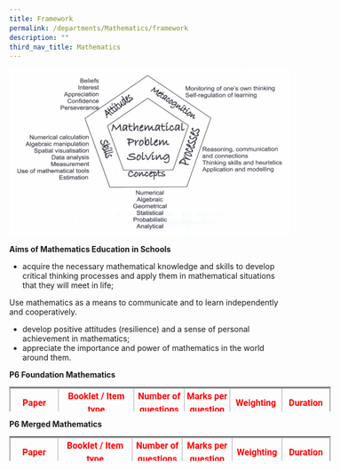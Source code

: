 ```yaml
---
title: Framework
permalink: /departments/Mathematics/framework
description: ""
third_nav_title: Mathematics
---
```

![](/images/Maths_Framework.jpg)

**Aims of Mathematics Education in Schools**

*   acquire the necessary mathematical knowledge and skills to develop critical thinking processes and apply them in mathematical situations that they will meet in life;

Use mathematics as a means to communicate and to learn independently and cooperatively.

*   develop positive attitudes (resilience) and a sense of personal achievement in mathematics;
*   appreciate the importance and power of mathematics in the world around them.

**P6 Foundation Mathematics**


<table border="0" style="margin: 0px; outline: 0px; padding: 0px; border-collapse: collapse; width: 584px; height: 44px;"><tbody style="margin: 0px; outline: 0px; padding: 0px;"><tr style="margin: 0px; outline: 0px; padding: 0px;"><td style="margin: 0px; outline: 0px; padding: 0px;"><table border="1" cellspacing="0" cellpadding="0" class="iveo_table ives_tab_simple3" style="margin: 0px; outline: 0px; padding: 0px; border-collapse: collapse; border: 1px solid rgb(170, 170, 170); width: 579px;"><tbody style="margin: 0px; outline: 0px; padding: 0px;"><tr style="margin: 0px; outline: 0px; padding: 0px; height: 42.8pt;"><td width="84" style="margin: 0px; outline: 0px; padding: 2px; text-align: center; border: 1px solid rgb(170, 170, 170); width: 90px; height: 42.8pt;"><p style="margin: 0px 0px 10px; outline: 0px; padding: 0px; line-height: 1.5 !important; color: rgb(18, 18, 18); font-family: Roboto; font-size: 16px; font-weight: normal;"><strong style="margin: 0px; outline: 0px; padding: 0px;"><font color="#ff0000" style="margin: 0px; outline: 0px; padding: 0px;">Paper</font></strong></p></td><td width="123" style="margin: 0px; outline: 0px; padding: 2px; text-align: center; border: 1px solid rgb(170, 170, 170); width: 137px; height: 42.8pt;"><p style="margin: 0px 0px 10px; outline: 0px; padding: 0px; line-height: 1.5 !important; color: rgb(18, 18, 18); font-family: Roboto; font-size: 16px; font-weight: normal;"><strong style="margin: 0px; outline: 0px; padding: 0px;"><font color="#ff0000" style="margin: 0px; outline: 0px; padding: 0px;">Booklet / Item type</font></strong></p></td><td width="97" style="margin: 0px; outline: 0px; padding: 2px; text-align: center; border: 1px solid rgb(170, 170, 170); width: 89px; height: 42.8pt;"><p style="margin: 0px 0px 10px; outline: 0px; padding: 0px; line-height: 1.5 !important; color: rgb(18, 18, 18); font-family: Roboto; font-size: 16px; font-weight: normal;"><strong style="margin: 0px; outline: 0px; padding: 0px;"><font color="#ff0000" style="margin: 0px; outline: 0px; padding: 0px;">Number of questions</font></strong></p></td><td width="88" style="margin: 0px; outline: 0px; padding: 2px; text-align: center; border: 1px solid rgb(170, 170, 170); width: 83px; height: 42.8pt;"><p style="margin: 0px 0px 10px; outline: 0px; padding: 0px; line-height: 1.5 !important; color: rgb(18, 18, 18); font-family: Roboto; font-size: 16px; font-weight: normal;"><strong style="margin: 0px; outline: 0px; padding: 0px;"><font color="#ff0000" style="margin: 0px; outline: 0px; padding: 0px;">Marks per question</font></strong></p></td><td width="101" style="margin: 0px; outline: 0px; padding: 2px; text-align: center; border: 1px solid rgb(170, 170, 170); width: 95px; height: 42.8pt;"><p style="margin: 0px 0px 10px; outline: 0px; padding: 0px; line-height: 1.5 !important; color: rgb(18, 18, 18); font-family: Roboto; font-size: 16px; font-weight: normal;"><strong style="margin: 0px; outline: 0px; padding: 0px;"><font color="#ff0000" style="margin: 0px; outline: 0px; padding: 0px;">Weighting</font></strong></p></td><td width="96" style="margin: 0px; outline: 0px; padding: 2px; text-align: center; border: 1px solid rgb(170, 170, 170); width: 85px; height: 42.8pt;"><p style="margin: 0px 0px 10px; outline: 0px; padding: 0px; line-height: 1.5 !important; color: rgb(18, 18, 18); font-family: Roboto; font-size: 16px; font-weight: normal;"><strong style="margin: 0px; outline: 0px; padding: 0px;"><font color="#ff0000" style="margin: 0px; outline: 0px; padding: 0px;">Duration</font></strong></p></td></tr><tr style="margin: 0px; outline: 0px; padding: 0px; height: 20.95pt;"><td rowspan="3" width="84" style="margin: 0px; outline: 0px; padding: 2px; text-align: center; border: 1px solid rgb(170, 170, 170); width: 63.15pt; height: 20.95pt;"><p style="margin: 0px 0px 10px; outline: 0px; padding: 0px; line-height: 1.5 !important; color: rgb(18, 18, 18); font-family: Roboto; font-size: 16px; font-weight: normal;"><strong style="margin: 0px; outline: 0px; padding: 0px;">1</strong></p><p style="margin: 0px 0px 10px; outline: 0px; padding: 0px; line-height: 1.5 !important; color: rgb(18, 18, 18); font-family: Roboto; font-size: 16px; font-weight: normal;"><strong style="margin: 0px; outline: 0px; padding: 0px;">Without calculator</strong></p></td><td rowspan="2" width="123" style="margin: 0px; outline: 0px; padding: 2px; text-align: center; border: 1px solid rgb(170, 170, 170); width: 91.9pt; height: 20.95pt;"><p style="margin: 0px 0px 10px; outline: 0px; padding: 0px; line-height: 1.5 !important; color: rgb(18, 18, 18); font-family: Roboto; font-size: 16px; font-weight: normal;"><strong style="margin: 0px; outline: 0px; padding: 0px;">Booklet A</strong></p><p style="margin: 0px 0px 10px; outline: 0px; padding: 0px; line-height: 1.5 !important; color: rgb(18, 18, 18); font-family: Roboto; font-size: 16px; font-weight: normal;"><strong style="margin: 0px; outline: 0px; padding: 0px;">Multiple-choice</strong></p></td><td width="97" style="margin: 0px; outline: 0px; padding: 2px; text-align: center; border: 1px solid rgb(170, 170, 170); width: 72.6pt; height: 20.95pt;"><p style="margin: 0px 0px 10px; outline: 0px; padding: 0px; line-height: 1.5 !important; color: rgb(18, 18, 18); font-family: Roboto; font-size: 16px; font-weight: normal;"><strong style="margin: 0px; outline: 0px; padding: 0px;">10</strong></p></td><td width="88" style="margin: 0px; outline: 0px; padding: 2px; text-align: center; border: 1px solid rgb(170, 170, 170); width: 65.9pt; height: 20.95pt;"><p style="margin: 0px 0px 10px; outline: 0px; padding: 0px; line-height: 1.5 !important; color: rgb(18, 18, 18); font-family: Roboto; font-size: 16px; font-weight: normal;"><strong style="margin: 0px; outline: 0px; padding: 0px;">1</strong></p></td><td width="101" style="margin: 0px; outline: 0px; padding: 2px; text-align: center; border: 1px solid rgb(170, 170, 170); width: 76pt; height: 20.95pt;"><p style="margin: 0px 0px 10px; outline: 0px; padding: 0px; line-height: 1.5 !important; color: rgb(18, 18, 18); font-family: Roboto; font-size: 16px; font-weight: normal;"><strong style="margin: 0px; outline: 0px; padding: 0px;">10%</strong></p></td><td rowspan="3" width="96" style="margin: 0px; outline: 0px; padding: 2px; text-align: center; border: 1px solid rgb(170, 170, 170); width: 72.2pt; height: 20.95pt;"><p style="margin: 0px 0px 10px; outline: 0px; padding: 0px; line-height: 1.5 !important; color: rgb(18, 18, 18); font-family: Roboto; font-size: 16px; font-weight: normal;"><strong style="margin: 0px; outline: 0px; padding: 0px;">1 h</strong></p></td></tr><tr style="margin: 0px; outline: 0px; padding: 0px; height: 23.2pt;"><td width="97" style="margin: 0px; outline: 0px; padding: 2px; text-align: center; border: 1px solid rgb(170, 170, 170); width: 72.6pt; height: 23.2pt;"><p style="margin: 0px 0px 10px; outline: 0px; padding: 0px; line-height: 1.5 !important; color: rgb(18, 18, 18); font-family: Roboto; font-size: 16px; font-weight: normal;"><strong style="margin: 0px; outline: 0px; padding: 0px;">10</strong></p></td><td width="88" style="margin: 0px; outline: 0px; padding: 2px; text-align: center; border: 1px solid rgb(170, 170, 170); width: 65.9pt; height: 23.2pt;"><p style="margin: 0px 0px 10px; outline: 0px; padding: 0px; line-height: 1.5 !important; color: rgb(18, 18, 18); font-family: Roboto; font-size: 16px; font-weight: normal;"><strong style="margin: 0px; outline: 0px; padding: 0px;">2</strong></p></td><td width="101" style="margin: 0px; outline: 0px; padding: 2px; text-align: center; border: 1px solid rgb(170, 170, 170); width: 76pt; height: 23.2pt;"><p style="margin: 0px 0px 10px; outline: 0px; padding: 0px; line-height: 1.5 !important; color: rgb(18, 18, 18); font-family: Roboto; font-size: 16px; font-weight: normal;"><strong style="margin: 0px; outline: 0px; padding: 0px;">20%</strong></p></td></tr><tr style="margin: 0px; outline: 0px; padding: 0px; height: 38.45pt;"><td width="123" style="margin: 0px; outline: 0px; padding: 2px; text-align: center; border: 1px solid rgb(170, 170, 170); width: 91.9pt; height: 38.45pt;"><p style="margin: 0px 0px 10px; outline: 0px; padding: 0px; line-height: 1.5 !important; color: rgb(18, 18, 18); font-family: Roboto; font-size: 16px; font-weight: normal;"><strong style="margin: 0px; outline: 0px; padding: 0px;">Booklet B</strong></p><p style="margin: 0px 0px 10px; outline: 0px; padding: 0px; line-height: 1.5 !important; color: rgb(18, 18, 18); font-family: Roboto; font-size: 16px; font-weight: normal;"><strong style="margin: 0px; outline: 0px; padding: 0px;">Short-answer</strong></p></td><td width="97" style="margin: 0px; outline: 0px; padding: 2px; text-align: center; border: 1px solid rgb(170, 170, 170); width: 72.6pt; height: 38.45pt;"><p style="margin: 0px 0px 10px; outline: 0px; padding: 0px; line-height: 1.5 !important; color: rgb(18, 18, 18); font-family: Roboto; font-size: 16px; font-weight: normal;"><strong style="margin: 0px; outline: 0px; padding: 0px;">10</strong></p></td><td width="88" style="margin: 0px; outline: 0px; padding: 2px; text-align: center; border: 1px solid rgb(170, 170, 170); width: 65.9pt; height: 38.45pt;"><p style="margin: 0px 0px 10px; outline: 0px; padding: 0px; line-height: 1.5 !important; color: rgb(18, 18, 18); font-family: Roboto; font-size: 16px; font-weight: normal;"><strong style="margin: 0px; outline: 0px; padding: 0px;">2</strong></p></td><td width="101" style="margin: 0px; outline: 0px; padding: 2px; text-align: center; border: 1px solid rgb(170, 170, 170); width: 76pt; height: 38.45pt;"><p style="margin: 0px 0px 10px; outline: 0px; padding: 0px; line-height: 1.5 !important; color: rgb(18, 18, 18); font-family: Roboto; font-size: 16px; font-weight: normal;"><strong style="margin: 0px; outline: 0px; padding: 0px;">20%</strong></p></td></tr><tr style="margin: 0px; outline: 0px; padding: 0px; height: 25.55pt;"><td rowspan="2" width="84" style="margin: 0px; outline: 0px; padding: 2px; text-align: center; border: 1px solid rgb(170, 170, 170); width: 63.15pt; height: 25.55pt;"><p style="margin: 0px 0px 10px; outline: 0px; padding: 0px; line-height: 1.5 !important; color: rgb(18, 18, 18); font-family: Roboto; font-size: 16px; font-weight: normal;"><strong style="margin: 0px; outline: 0px; padding: 0px;">2</strong></p><p style="margin: 0px 0px 10px; outline: 0px; padding: 0px; line-height: 1.5 !important; color: rgb(18, 18, 18); font-family: Roboto; font-size: 16px; font-weight: normal;"><strong style="margin: 0px; outline: 0px; padding: 0px;">With calculator</strong></p></td><td width="123" style="margin: 0px; outline: 0px; padding: 2px; text-align: center; border: 1px solid rgb(170, 170, 170); width: 91.9pt; height: 25.55pt;"><p style="margin: 0px 0px 10px; outline: 0px; padding: 0px; line-height: 1.5 !important; color: rgb(18, 18, 18); font-family: Roboto; font-size: 16px; font-weight: normal;"><strong style="margin: 0px; outline: 0px; padding: 0px;">Short-Answer</strong></p></td><td width="97" style="margin: 0px; outline: 0px; padding: 2px; text-align: center; border: 1px solid rgb(170, 170, 170); width: 72.6pt; height: 25.55pt;"><p style="margin: 0px 0px 10px; outline: 0px; padding: 0px; line-height: 1.5 !important; color: rgb(18, 18, 18); font-family: Roboto; font-size: 16px; font-weight: normal;"><strong style="margin: 0px; outline: 0px; padding: 0px;">10</strong></p></td><td width="88" style="margin: 0px; outline: 0px; padding: 2px; text-align: center; border: 1px solid rgb(170, 170, 170); width: 65.9pt; height: 25.55pt;"><p style="margin: 0px 0px 10px; outline: 0px; padding: 0px; line-height: 1.5 !important; color: rgb(18, 18, 18); font-family: Roboto; font-size: 16px; font-weight: normal;"><strong style="margin: 0px; outline: 0px; padding: 0px;">2</strong></p></td><td width="101" style="margin: 0px; outline: 0px; padding: 2px; text-align: center; border: 1px solid rgb(170, 170, 170); width: 76pt; height: 25.55pt;"><p style="margin: 0px 0px 10px; outline: 0px; padding: 0px; line-height: 1.5 !important; color: rgb(18, 18, 18); font-family: Roboto; font-size: 16px; font-weight: normal;"><strong style="margin: 0px; outline: 0px; padding: 0px;">20%</strong></p></td><td rowspan="2" width="96" style="margin: 0px; outline: 0px; padding: 2px; text-align: center; border: 1px solid rgb(170, 170, 170); width: 72.2pt; height: 25.55pt;"><p style="margin: 0px 0px 10px; outline: 0px; padding: 0px; line-height: 1.5 !important; color: rgb(18, 18, 18); font-family: Roboto; font-size: 16px; font-weight: normal;"><strong style="margin: 0px; outline: 0px; padding: 0px;">1h</strong></p></td></tr><tr style="margin: 0px; outline: 0px; padding: 0px; height: 35.45pt;"><td width="123" style="margin: 0px; outline: 0px; padding: 2px; text-align: center; border: 1px solid rgb(170, 170, 170); width: 91.9pt; height: 35.45pt;"><p style="margin: 0px 0px 10px; outline: 0px; padding: 0px; line-height: 1.5 !important; color: rgb(18, 18, 18); font-family: Roboto; font-size: 16px; font-weight: normal;"><strong style="margin: 0px; outline: 0px; padding: 0px;">Structured/Long-answer</strong></p></td><td width="97" style="margin: 0px; outline: 0px; padding: 2px; text-align: center; border: 1px solid rgb(170, 170, 170); width: 72.6pt; height: 35.45pt;"><p style="margin: 0px 0px 10px; outline: 0px; padding: 0px; line-height: 1.5 !important; color: rgb(18, 18, 18); font-family: Roboto; font-size: 16px; font-weight: normal;"><strong style="margin: 0px; outline: 0px; padding: 0px;">6</strong></p></td><td width="88" style="margin: 0px; outline: 0px; padding: 2px; text-align: center; border: 1px solid rgb(170, 170, 170); width: 65.9pt; height: 35.45pt;"><p style="margin: 0px 0px 10px; outline: 0px; padding: 0px; line-height: 1.5 !important; color: rgb(18, 18, 18); font-family: Roboto; font-size: 16px; font-weight: normal;"><strong style="margin: 0px; outline: 0px; padding: 0px;">3, 4</strong></p></td><td width="101" style="margin: 0px; outline: 0px; padding: 2px; text-align: center; border: 1px solid rgb(170, 170, 170); width: 76pt; height: 35.45pt;"><p style="margin: 0px 0px 10px; outline: 0px; padding: 0px; line-height: 1.5 !important; color: rgb(18, 18, 18); font-family: Roboto; font-size: 16px; font-weight: normal;"><strong style="margin: 0px; outline: 0px; padding: 0px;">20%</strong></p></td></tr><tr style="margin: 0px; outline: 0px; padding: 0px; height: 29.95pt;"><td width="84" style="margin: 0px; outline: 0px; padding: 2px; text-align: center; border: 1px solid rgb(170, 170, 170); width: 63.15pt; height: 29.95pt;"></td><td width="123" style="margin: 0px; outline: 0px; padding: 2px; text-align: center; border: 1px solid rgb(170, 170, 170); width: 91.9pt; height: 29.95pt;"><p style="margin: 0px 0px 10px; outline: 0px; padding: 0px; line-height: 1.5 !important; color: rgb(18, 18, 18); font-family: Roboto; font-size: 16px; font-weight: normal;"><strong style="margin: 0px; outline: 0px; padding: 0px;">Total</strong></p></td><td width="97" style="margin: 0px; outline: 0px; padding: 2px; text-align: center; border: 1px solid rgb(170, 170, 170); width: 72.6pt; height: 29.95pt;"><p style="margin: 0px 0px 10px; outline: 0px; padding: 0px; line-height: 1.5 !important; color: rgb(18, 18, 18); font-family: Roboto; font-size: 16px; font-weight: normal;"><strong style="margin: 0px; outline: 0px; padding: 0px;">46</strong></p></td><td width="88" style="margin: 0px; outline: 0px; padding: 2px; text-align: center; border: 1px solid rgb(170, 170, 170); width: 65.9pt; height: 29.95pt;"><p style="margin: 0px 0px 10px; outline: 0px; padding: 0px; line-height: 1.5 !important; color: rgb(18, 18, 18); font-family: Roboto; font-size: 16px; font-weight: normal;"><strong style="margin: 0px; outline: 0px; padding: 0px;">-</strong></p></td><td width="101" style="margin: 0px; outline: 0px; padding: 2px; text-align: center; border: 1px solid rgb(170, 170, 170); width: 76pt; height: 29.95pt;"><p style="margin: 0px 0px 10px; outline: 0px; padding: 0px; line-height: 1.5 !important; color: rgb(18, 18, 18); font-family: Roboto; font-size: 16px; font-weight: normal;"><strong style="margin: 0px; outline: 0px; padding: 0px;">90%</strong></p></td><td width="96" style="margin: 0px; outline: 0px; padding: 2px; text-align: center; border: 1px solid rgb(170, 170, 170); width: 72.2pt; height: 29.95pt;"><p style="margin: 0px 0px 10px; outline: 0px; padding: 0px; line-height: 1.5 !important; color: rgb(18, 18, 18); font-family: Roboto; font-size: 16px; font-weight: normal;"><strong style="margin: 0px; outline: 0px; padding: 0px;">2h</strong></p></td></tr></tbody></table></td></tr></tbody></table>


**P6 Merged Mathematics**

<table border="0" style="margin: 0px; outline: 0px; padding: 0px; border-collapse: collapse; width: 584px; height: 44px;"><tbody style="margin: 0px; outline: 0px; padding: 0px;"><tr style="margin: 0px; outline: 0px; padding: 0px;"><td style="margin: 0px; outline: 0px; padding: 0px;"><table border="1" cellspacing="0" cellpadding="0" class="iveo_table ives_tab_simple3" style="margin: 0px; outline: 0px; padding: 0px; border-collapse: collapse; border: 1px solid rgb(170, 170, 170); width: 579px;"><tbody style="margin: 0px; outline: 0px; padding: 0px;"><tr style="margin: 0px; outline: 0px; padding: 0px; height: 38.7pt;"><td width="83" style="margin: 0px; outline: 0px; padding: 2px; text-align: center; border: 1px solid rgb(170, 170, 170); width: 88px; height: 38.7pt;"><p style="margin: 0px 0px 10px; outline: 0px; padding: 0px; line-height: 1.5 !important; color: rgb(18, 18, 18); font-family: Roboto; font-size: 16px; font-weight: normal;"><strong style="margin: 0px; outline: 0px; padding: 0px;"><font color="#ff0000" style="margin: 0px; outline: 0px; padding: 0px;">Paper</font></strong></p></td><td width="125" style="margin: 0px; outline: 0px; padding: 2px; text-align: center; border: 1px solid rgb(170, 170, 170); width: 132px; height: 38.7pt;"><p style="margin: 0px 0px 10px; outline: 0px; padding: 0px; line-height: 1.5 !important; color: rgb(18, 18, 18); font-family: Roboto; font-size: 16px; font-weight: normal;"><strong style="margin: 0px; outline: 0px; padding: 0px;"><font color="#ff0000" style="margin: 0px; outline: 0px; padding: 0px;">Booklet / Item type</font></strong></p></td><td width="95" style="margin: 0px; outline: 0px; padding: 2px; text-align: center; border: 1px solid rgb(170, 170, 170); width: 90px; height: 38.7pt;"><p style="margin: 0px 0px 10px; outline: 0px; padding: 0px; line-height: 1.5 !important; color: rgb(18, 18, 18); font-family: Roboto; font-size: 16px; font-weight: normal;"><strong style="margin: 0px; outline: 0px; padding: 0px;"><font color="#ff0000" style="margin: 0px; outline: 0px; padding: 0px;">Number of questions</font></strong></p></td><td width="99" style="margin: 0px; outline: 0px; padding: 2px; text-align: center; border: 1px solid rgb(170, 170, 170); width: 88px; height: 38.7pt;"><p style="margin: 0px 0px 10px; outline: 0px; padding: 0px; line-height: 1.5 !important; color: rgb(18, 18, 18); font-family: Roboto; font-size: 16px; font-weight: normal;"><strong style="margin: 0px; outline: 0px; padding: 0px;"><font color="#ff0000" style="margin: 0px; outline: 0px; padding: 0px;">Marks per question</font></strong></p></td><td width="93" style="margin: 0px; outline: 0px; padding: 2px; text-align: center; border: 1px solid rgb(170, 170, 170); width: 94px; height: 38.7pt;"><p style="margin: 0px 0px 10px; outline: 0px; padding: 0px; line-height: 1.5 !important; color: rgb(18, 18, 18); font-family: Roboto; font-size: 16px; font-weight: normal;"><strong style="margin: 0px; outline: 0px; padding: 0px;"><font color="#ff0000" style="margin: 0px; outline: 0px; padding: 0px;">Weighting</font></strong></p></td><td width="94" style="margin: 0px; outline: 0px; padding: 2px; text-align: center; border: 1px solid rgb(170, 170, 170); width: 87px; height: 38.7pt;"><p style="margin: 0px 0px 10px; outline: 0px; padding: 0px; line-height: 1.5 !important; color: rgb(18, 18, 18); font-family: Roboto; font-size: 16px; font-weight: normal;"><strong style="margin: 0px; outline: 0px; padding: 0px;"><font color="#ff0000" style="margin: 0px; outline: 0px; padding: 0px;">Duration</font></strong></p></td></tr><tr style="margin: 0px; outline: 0px; padding: 0px; height: 18.2pt;"><td rowspan="4" width="83" style="margin: 0px; outline: 0px; padding: 2px; text-align: center; border: 1px solid rgb(170, 170, 170); width: 62.25pt; height: 18.2pt;"><p style="margin: 0px 0px 10px; outline: 0px; padding: 0px; line-height: 1.5 !important; color: rgb(18, 18, 18); font-family: Roboto; font-size: 16px; font-weight: normal;"><strong style="margin: 0px; outline: 0px; padding: 0px;">1</strong></p><p style="margin: 0px 0px 10px; outline: 0px; padding: 0px; line-height: 1.5 !important; color: rgb(18, 18, 18); font-family: Roboto; font-size: 16px; font-weight: normal;"><strong style="margin: 0px; outline: 0px; padding: 0px;">Without calculator</strong></p></td><td rowspan="2" width="125" style="margin: 0px; outline: 0px; padding: 2px; text-align: center; border: 1px solid rgb(170, 170, 170); width: 93.65pt; height: 18.2pt;"><p style="margin: 0px 0px 10px; outline: 0px; padding: 0px; line-height: 1.5 !important; color: rgb(18, 18, 18); font-family: Roboto; font-size: 16px; font-weight: normal;"><strong style="margin: 0px; outline: 0px; padding: 0px;">Booklet A</strong></p><p style="margin: 0px 0px 10px; outline: 0px; padding: 0px; line-height: 1.5 !important; color: rgb(18, 18, 18); font-family: Roboto; font-size: 16px; font-weight: normal;"><strong style="margin: 0px; outline: 0px; padding: 0px;">Multiple-choice</strong></p></td><td width="95" style="margin: 0px; outline: 0px; padding: 2px; text-align: center; border: 1px solid rgb(170, 170, 170); width: 71.3pt; height: 18.2pt;"><p style="margin: 0px 0px 10px; outline: 0px; padding: 0px; line-height: 1.5 !important; color: rgb(18, 18, 18); font-family: Roboto; font-size: 16px; font-weight: normal;"><strong style="margin: 0px; outline: 0px; padding: 0px;">10</strong></p></td><td width="99" style="margin: 0px; outline: 0px; padding: 2px; text-align: center; border: 1px solid rgb(170, 170, 170); width: 74.3pt; height: 18.2pt;"><p style="margin: 0px 0px 10px; outline: 0px; padding: 0px; line-height: 1.5 !important; color: rgb(18, 18, 18); font-family: Roboto; font-size: 16px; font-weight: normal;"><strong style="margin: 0px; outline: 0px; padding: 0px;">1</strong></p></td><td width="93" style="margin: 0px; outline: 0px; padding: 2px; text-align: center; border: 1px solid rgb(170, 170, 170); width: 69.5pt; height: 18.2pt;"><p style="margin: 0px 0px 10px; outline: 0px; padding: 0px; line-height: 1.5 !important; color: rgb(18, 18, 18); font-family: Roboto; font-size: 16px; font-weight: normal;"><strong style="margin: 0px; outline: 0px; padding: 0px;">10%</strong></p></td><td rowspan="4" width="94" style="margin: 0px; outline: 0px; padding: 2px; text-align: center; border: 1px solid rgb(170, 170, 170); width: 70.75pt; height: 18.2pt;"><p style="margin: 0px 0px 10px; outline: 0px; padding: 0px; line-height: 1.5 !important; color: rgb(18, 18, 18); font-family: Roboto; font-size: 16px; font-weight: normal;"><strong style="margin: 0px; outline: 0px; padding: 0px;">1h</strong></p></td></tr><tr style="margin: 0px; outline: 0px; padding: 0px; height: 27.9pt;"><td width="95" style="margin: 0px; outline: 0px; padding: 2px; text-align: center; border: 1px solid rgb(170, 170, 170); width: 71.3pt; height: 27.9pt;"><p style="margin: 0px 0px 10px; outline: 0px; padding: 0px; line-height: 1.5 !important; color: rgb(18, 18, 18); font-family: Roboto; font-size: 16px; font-weight: normal;"><strong style="margin: 0px; outline: 0px; padding: 0px;">5</strong></p></td><td width="99" style="margin: 0px; outline: 0px; padding: 2px; text-align: center; border: 1px solid rgb(170, 170, 170); width: 74.3pt; height: 27.9pt;"><p style="margin: 0px 0px 10px; outline: 0px; padding: 0px; line-height: 1.5 !important; color: rgb(18, 18, 18); font-family: Roboto; font-size: 16px; font-weight: normal;"><strong style="margin: 0px; outline: 0px; padding: 0px;">2</strong></p></td><td width="93" style="margin: 0px; outline: 0px; padding: 2px; text-align: center; border: 1px solid rgb(170, 170, 170); width: 69.5pt; height: 27.9pt;"><p style="margin: 0px 0px 10px; outline: 0px; padding: 0px; line-height: 1.5 !important; color: rgb(18, 18, 18); font-family: Roboto; font-size: 16px; font-weight: normal;"><strong style="margin: 0px; outline: 0px; padding: 0px;">10%</strong></p></td></tr><tr style="margin: 0px; outline: 0px; padding: 0px; height: 18.15pt;"><td rowspan="2" width="125" style="margin: 0px; outline: 0px; padding: 2px; text-align: center; border: 1px solid rgb(170, 170, 170); width: 93.65pt; height: 18.15pt;"><p style="margin: 0px 0px 10px; outline: 0px; padding: 0px; line-height: 1.5 !important; color: rgb(18, 18, 18); font-family: Roboto; font-size: 16px; font-weight: normal;"><strong style="margin: 0px; outline: 0px; padding: 0px;">Booklet B</strong></p><p style="margin: 0px 0px 10px; outline: 0px; padding: 0px; line-height: 1.5 !important; color: rgb(18, 18, 18); font-family: Roboto; font-size: 16px; font-weight: normal;"><strong style="margin: 0px; outline: 0px; padding: 0px;">Short-answer</strong></p></td><td width="95" style="margin: 0px; outline: 0px; padding: 2px; text-align: center; border: 1px solid rgb(170, 170, 170); width: 71.3pt; height: 18.15pt;"><p style="margin: 0px 0px 10px; outline: 0px; padding: 0px; line-height: 1.5 !important; color: rgb(18, 18, 18); font-family: Roboto; font-size: 16px; font-weight: normal;"><strong style="margin: 0px; outline: 0px; padding: 0px;">5</strong></p></td><td width="99" style="margin: 0px; outline: 0px; padding: 2px; text-align: center; border: 1px solid rgb(170, 170, 170); width: 74.3pt; height: 18.15pt;"><p style="margin: 0px 0px 10px; outline: 0px; padding: 0px; line-height: 1.5 !important; color: rgb(18, 18, 18); font-family: Roboto; font-size: 16px; font-weight: normal;"><strong style="margin: 0px; outline: 0px; padding: 0px;">1</strong></p></td><td width="93" style="margin: 0px; outline: 0px; padding: 2px; text-align: center; border: 1px solid rgb(170, 170, 170); width: 69.5pt; height: 18.15pt;"><p style="margin: 0px 0px 10px; outline: 0px; padding: 0px; line-height: 1.5 !important; color: rgb(18, 18, 18); font-family: Roboto; font-size: 16px; font-weight: normal;"><strong style="margin: 0px; outline: 0px; padding: 0px;">5%</strong></p></td></tr><tr style="margin: 0px; outline: 0px; padding: 0px; height: 16.5pt;"><td width="95" style="margin: 0px; outline: 0px; padding: 2px; text-align: center; border: 1px solid rgb(170, 170, 170); width: 71.3pt; height: 16.5pt;"><p style="margin: 0px 0px 10px; outline: 0px; padding: 0px; line-height: 1.5 !important; color: rgb(18, 18, 18); font-family: Roboto; font-size: 16px; font-weight: normal;"><strong style="margin: 0px; outline: 0px; padding: 0px;">10</strong></p></td><td width="99" style="margin: 0px; outline: 0px; padding: 2px; text-align: center; border: 1px solid rgb(170, 170, 170); width: 74.3pt; height: 16.5pt;"><p style="margin: 0px 0px 10px; outline: 0px; padding: 0px; line-height: 1.5 !important; color: rgb(18, 18, 18); font-family: Roboto; font-size: 16px; font-weight: normal;"><strong style="margin: 0px; outline: 0px; padding: 0px;">2</strong></p></td><td width="93" style="margin: 0px; outline: 0px; padding: 2px; text-align: center; border: 1px solid rgb(170, 170, 170); width: 69.5pt; height: 16.5pt;"><p style="margin: 0px 0px 10px; outline: 0px; padding: 0px; line-height: 1.5 !important; color: rgb(18, 18, 18); font-family: Roboto; font-size: 16px; font-weight: normal;"><strong style="margin: 0px; outline: 0px; padding: 0px;">20%</strong></p></td></tr><tr style="margin: 0px; outline: 0px; padding: 0px; height: 24.65pt;"><td rowspan="2" width="83" style="margin: 0px; outline: 0px; padding: 2px; text-align: center; border: 1px solid rgb(170, 170, 170); width: 62.25pt; height: 24.65pt;"><p style="margin: 0px 0px 10px; outline: 0px; padding: 0px; line-height: 1.5 !important; color: rgb(18, 18, 18); font-family: Roboto; font-size: 16px; font-weight: normal;"><strong style="margin: 0px; outline: 0px; padding: 0px;">2</strong></p><p style="margin: 0px 0px 10px; outline: 0px; padding: 0px; line-height: 1.5 !important; color: rgb(18, 18, 18); font-family: Roboto; font-size: 16px; font-weight: normal;"><strong style="margin: 0px; outline: 0px; padding: 0px;">With calculator</strong></p></td><td width="125" style="margin: 0px; outline: 0px; padding: 2px; text-align: center; border: 1px solid rgb(170, 170, 170); width: 93.65pt; height: 24.65pt;"><p style="margin: 0px 0px 10px; outline: 0px; padding: 0px; line-height: 1.5 !important; color: rgb(18, 18, 18); font-family: Roboto; font-size: 16px; font-weight: normal;"><strong style="margin: 0px; outline: 0px; padding: 0px;">Short-Answer</strong></p></td><td width="95" style="margin: 0px; outline: 0px; padding: 2px; text-align: center; border: 1px solid rgb(170, 170, 170); width: 71.3pt; height: 24.65pt;"><p style="margin: 0px 0px 10px; outline: 0px; padding: 0px; line-height: 1.5 !important; color: rgb(18, 18, 18); font-family: Roboto; font-size: 16px; font-weight: normal;"><strong style="margin: 0px; outline: 0px; padding: 0px;">5</strong></p></td><td width="99" style="margin: 0px; outline: 0px; padding: 2px; text-align: center; border: 1px solid rgb(170, 170, 170); width: 74.3pt; height: 24.65pt;"><p style="margin: 0px 0px 10px; outline: 0px; padding: 0px; line-height: 1.5 !important; color: rgb(18, 18, 18); font-family: Roboto; font-size: 16px; font-weight: normal;"><strong style="margin: 0px; outline: 0px; padding: 0px;">2</strong></p></td><td width="93" style="margin: 0px; outline: 0px; padding: 2px; text-align: center; border: 1px solid rgb(170, 170, 170); width: 69.5pt; height: 24.65pt;"><p style="margin: 0px 0px 10px; outline: 0px; padding: 0px; line-height: 1.5 !important; color: rgb(18, 18, 18); font-family: Roboto; font-size: 16px; font-weight: normal;"><strong style="margin: 0px; outline: 0px; padding: 0px;">10%</strong></p></td><td rowspan="2" width="94" style="margin: 0px; outline: 0px; padding: 2px; text-align: center; border: 1px solid rgb(170, 170, 170); width: 70.75pt; height: 24.65pt;"><p style="margin: 0px 0px 10px; outline: 0px; padding: 0px; line-height: 1.5 !important; color: rgb(18, 18, 18); font-family: Roboto; font-size: 16px; font-weight: normal;"><strong style="margin: 0px; outline: 0px; padding: 0px;">1h 30 min</strong></p></td></tr><tr style="margin: 0px; outline: 0px; padding: 0px; height: 35.35pt;"><td width="125" style="margin: 0px; outline: 0px; padding: 2px; text-align: center; border: 1px solid rgb(170, 170, 170); width: 93.65pt; height: 35.35pt;"><p style="margin: 0px 0px 10px; outline: 0px; padding: 0px; line-height: 1.5 !important; color: rgb(18, 18, 18); font-family: Roboto; font-size: 16px; font-weight: normal;"><strong style="margin: 0px; outline: 0px; padding: 0px;">Structured/Long-answer</strong></p></td><td width="95" style="margin: 0px; outline: 0px; padding: 2px; text-align: center; border: 1px solid rgb(170, 170, 170); width: 71.3pt; height: 35.35pt;"><p style="margin: 0px 0px 10px; outline: 0px; padding: 0px; line-height: 1.5 !important; color: rgb(18, 18, 18); font-family: Roboto; font-size: 16px; font-weight: normal;"><strong style="margin: 0px; outline: 0px; padding: 0px;">12</strong></p></td><td width="99" style="margin: 0px; outline: 0px; padding: 2px; text-align: center; border: 1px solid rgb(170, 170, 170); width: 74.3pt; height: 35.35pt;"><p style="margin: 0px 0px 10px; outline: 0px; padding: 0px; line-height: 1.5 !important; color: rgb(18, 18, 18); font-family: Roboto; font-size: 16px; font-weight: normal;"><strong style="margin: 0px; outline: 0px; padding: 0px;">3, 4, 5</strong></p></td><td width="93" style="margin: 0px; outline: 0px; padding: 2px; text-align: center; border: 1px solid rgb(170, 170, 170); width: 69.5pt; height: 35.35pt;"><p style="margin: 0px 0px 10px; outline: 0px; padding: 0px; line-height: 1.5 !important; color: rgb(18, 18, 18); font-family: Roboto; font-size: 16px; font-weight: normal;"><strong style="margin: 0px; outline: 0px; padding: 0px;">45%</strong></p></td></tr><tr style="margin: 0px; outline: 0px; padding: 0px; height: 28.85pt;"><td width="83" style="margin: 0px; outline: 0px; padding: 2px; text-align: center; border: 1px solid rgb(170, 170, 170); width: 62.25pt; height: 28.85pt;"></td><td width="125" style="margin: 0px; outline: 0px; padding: 2px; text-align: center; border: 1px solid rgb(170, 170, 170); width: 93.65pt; height: 28.85pt;"><p style="margin: 0px 0px 10px; outline: 0px; padding: 0px; line-height: 1.5 !important; color: rgb(18, 18, 18); font-family: Roboto; font-size: 16px; font-weight: normal;"><strong style="margin: 0px; outline: 0px; padding: 0px;">Total</strong></p></td><td width="95" style="margin: 0px; outline: 0px; padding: 2px; text-align: center; border: 1px solid rgb(170, 170, 170); width: 71.3pt; height: 28.85pt;"><p style="margin: 0px 0px 10px; outline: 0px; padding: 0px; line-height: 1.5 !important; color: rgb(18, 18, 18); font-family: Roboto; font-size: 16px; font-weight: normal;"><strong style="margin: 0px; outline: 0px; padding: 0px;">47</strong></p></td><td width="99" style="margin: 0px; outline: 0px; padding: 2px; text-align: center; border: 1px solid rgb(170, 170, 170); width: 74.3pt; height: 28.85pt;"><p style="margin: 0px 0px 10px; outline: 0px; padding: 0px; line-height: 1.5 !important; color: rgb(18, 18, 18); font-family: Roboto; font-size: 16px; font-weight: normal;"><strong style="margin: 0px; outline: 0px; padding: 0px;">-</strong></p></td><td width="93" style="margin: 0px; outline: 0px; padding: 2px; text-align: center; border: 1px solid rgb(170, 170, 170); width: 69.5pt; height: 28.85pt;"><p style="margin: 0px 0px 10px; outline: 0px; padding: 0px; line-height: 1.5 !important; color: rgb(18, 18, 18); font-family: Roboto; font-size: 16px; font-weight: normal;"><strong style="margin: 0px; outline: 0px; padding: 0px;">100%</strong></p></td><td width="94" style="margin: 0px; outline: 0px; padding: 2px; text-align: center; border: 1px solid rgb(170, 170, 170); width: 70.75pt; height: 28.85pt;"><p style="margin: 0px 0px 10px; outline: 0px; padding: 0px; line-height: 1.5 !important; color: rgb(18, 18, 18); font-family: Roboto; font-size: 16px; font-weight: normal;"><strong style="margin: 0px; outline: 0px; padding: 0px;">2h 30 min</strong></p></td></tr></tbody></table></td></tr></tbody></table>